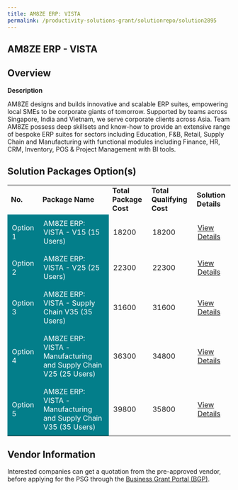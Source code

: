 ```yaml
---
title: AM8ZE ERP: VISTA
permalink: /productivity-solutions-grant/solutionrepo/solution2895
---
```


## AM8ZE ERP - VISTA

## Overview

**Description**

AM8ZE designs and builds innovative and scalable ERP suites, empowering local SMEs to be corporate giants of tomorrow. Supported by teams across Singapore, India and Vietnam, we serve corporate clients across Asia. Team AM8ZE possess deep skillsets and know-how to provide an extensive range of bespoke ERP suites for sectors including Education, F&B, Retail, Supply Chain and Manufacturing with functional modules including Finance, HR, CRM, Inventory, POS & Project Management with BI tools.

## Solution Packages Option(s)

<table>
<tr>
<td><b>No.</b></td>
<td><b>Package Name</b></td>
<td><b>Total Package Cost</b></td>
<td><b>Total Qualifying Cost</b></td>
<td><b>Solution Details</b></td>
</tr>
<tr>
<td style='padding: 10px; background-color: #037E8A; color: #FFFFFF;'>Option 1</td>
<td style='padding: 10px; background-color: #037E8A; color: #FFFFFF;'>AM8ZE ERP: VISTA - V15 (15 Users)</td>
<td style='padding: 10px;'>18200</td>
<td style='padding: 10px;'>18200</td>
<td style='padding: 10px;'><a href='https://www.gobusiness.gov.sg/images/psg/AM8ZE_20210335_Desensitised_Annex_3_Part_1.pdf' target='_blank'>View Details</a></td>
</tr>
<tr>
<td style='padding: 10px; background-color: #037E8A; color: #FFFFFF;'>Option 2</td>
<td style='padding: 10px; background-color: #037E8A; color: #FFFFFF;'>AM8ZE ERP: VISTA - V25 (25 Users)</td>
<td style='padding: 10px;'>22300</td>
<td style='padding: 10px;'>22300</td>
<td style='padding: 10px;'><a href='https://www.gobusiness.gov.sg/images/psg/AM8ZE_20210335_Desensitised_Annex_3_Part_2.pdf' target='_blank'>View Details</a></td>
</tr>
<tr>
<td style='padding: 10px; background-color: #037E8A; color: #FFFFFF;'>Option 3</td>
<td style='padding: 10px; background-color: #037E8A; color: #FFFFFF;'>AM8ZE ERP: VISTA - Supply Chain V35 (35 Users) </td>
<td style='padding: 10px;'>31600</td>
<td style='padding: 10px;'>31600</td>
<td style='padding: 10px;'><a href='https://www.gobusiness.gov.sg/images/psg/AM8ZE_20210335_Desensitised_Annex_3_Part_34.pdf' target='_blank'>View Details</a></td>
</tr>
<tr>
<td style='padding: 10px; background-color: #037E8A; color: #FFFFFF;'>Option 4</td>
<td style='padding: 10px; background-color: #037E8A; color: #FFFFFF;'>AM8ZE ERP: VISTA - Manufacturing and Supply Chain V25 (25 Users)</td>
<td style='padding: 10px;'>36300</td>
<td style='padding: 10px;'>34800</td>
<td style='padding: 10px;'><a href='https://www.gobusiness.gov.sg/images/psg/AM8ZE_20210335_Desensitised_Annex_3_Part_56.pdf' target='_blank'>View Details</a></td>
</tr>
<tr>
<td style='padding: 10px; background-color: #037E8A; color: #FFFFFF;'>Option 5</td>
<td style='padding: 10px; background-color: #037E8A; color: #FFFFFF;'>AM8ZE ERP: VISTA - Manufacturing and Supply Chain V35 (35 Users)</td>
<td style='padding: 10px;'>39800</td>
<td style='padding: 10px;'>35800</td>
<td style='padding: 10px;'><a href='https://www.gobusiness.gov.sg/images/psg/AM8ZE_20210335_Desensitised_Annex_3_Part_78.pdf' target='_blank'>View Details</a></td>
</tr>
</table>

## Vendor Information

 

Interested companies can get a quotation from the pre-approved vendor, before applying for the PSG through the <a href='https://www.businessgrants.gov.sg/' target='_blank' rel='noopener'>Business Grant Portal (BGP)</a>.

<script src="/jquery/resize-tables.js"></script>
